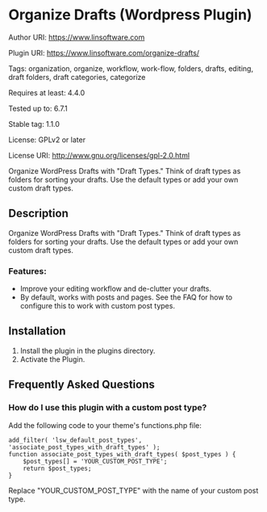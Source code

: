 # Organize Drafts (Wordpress Plugin)

Author URI: https://www.linsoftware.com

Plugin URI: https://www.linsoftware.com/organize-drafts/

Tags: organization, organize, workflow, work-flow, folders, drafts, editing, draft folders, draft categories, categorize

Requires at least: 4.4.0

Tested up to: 6.7.1

Stable tag: 1.1.0

License: GPLv2 or later

License URI: http://www.gnu.org/licenses/gpl-2.0.html

Organize WordPress Drafts with "Draft Types."  Think of draft types as folders for sorting your drafts. Use the default types or add your own custom draft types.

## Description

Organize WordPress Drafts with "Draft Types."  Think of draft types as folders for sorting your drafts. Use the default types or add your own custom draft types.

### Features:

* Improve your editing workflow and de-clutter your drafts.
* By default, works with posts and pages. See the FAQ for how to configure this to work with custom post types.

## Installation

1. Install the plugin in the plugins directory.
2. Activate the Plugin.

## Frequently Asked Questions

### How do I use this plugin with a custom post type?

Add the following code to your theme's functions.php file:

    add_filter( 'lsw_default_post_types', 'associate_post_types_with_draft_types' );
    function associate_post_types_with_draft_types( $post_types ) {
	    $post_types[] = 'YOUR_CUSTOM_POST_TYPE';
	    return $post_types;
    }

Replace "YOUR_CUSTOM_POST_TYPE" with the name of your custom post type.



